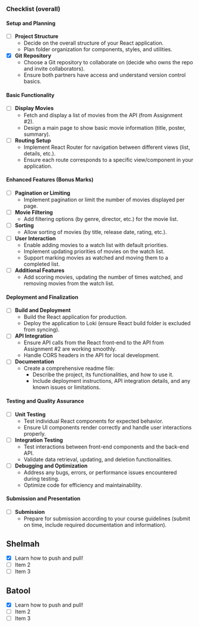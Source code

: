 
### Checklist (overall)

#### Setup and Planning

- [ ] **Project Structure**
  - Decide on the overall structure of your React application.
  - Plan folder organization for components, styles, and utilities.
- [x] **Git Repository**
  - Choose a Git repository to collaborate on (decide who owns the repo and invite collaborators).
  - Ensure both partners have access and understand version control basics.
  
#### Basic Functionality

- [ ] **Display Movies**
  - Fetch and display a list of movies from the API (from Assignment #2).
  - Design a main page to show basic movie information (title, poster, summary).
- [ ] **Routing Setup**
  - Implement React Router for navigation between different views (list, details, etc.).
  - Ensure each route corresponds to a specific view/component in your application.

#### Enhanced Features (Bonus Marks)

- [ ] **Pagination or Limiting**
  - Implement pagination or limit the number of movies displayed per page.
- [ ] **Movie Filtering**
  - Add filtering options (by genre, director, etc.) for the movie list.
- [ ] **Sorting**
  - Allow sorting of movies (by title, release date, rating, etc.).
- [ ] **User Interaction**
  - Enable adding movies to a watch list with default priorities.
  - Implement updating priorities of movies on the watch list.
  - Support marking movies as watched and moving them to a completed list.
- [ ] **Additional Features**
  - Add scoring movies, updating the number of times watched, and removing movies from the watch list.

#### Deployment and Finalization

- [ ] **Build and Deployment**
  - Build the React application for production.
  - Deploy the application to Loki (ensure React build folder is excluded from syncing).
- [ ] **API Integration**
  - Ensure API calls from the React front-end to the API from Assignment #2 are working smoothly.
  - Handle CORS headers in the API for local development.
- [ ] **Documentation**
  - Create a comprehensive readme file:
    - Describe the project, its functionalities, and how to use it.
    - Include deployment instructions, API integration details, and any known issues or limitations.

#### Testing and Quality Assurance

- [ ] **Unit Testing**
  - Test individual React components for expected behavior.
  - Ensure UI components render correctly and handle user interactions properly.
- [ ] **Integration Testing**
  - Test interactions between front-end components and the back-end API.
  - Validate data retrieval, updating, and deletion functionalities.
- [ ] **Debugging and Optimization**
  - Address any bugs, errors, or performance issues encountered during testing.
  - Optimize code for efficiency and maintainability.

#### Submission and Presentation

- [ ] **Submission**
  - Prepare for submission according to your course guidelines (submit on time, include required documentation and information).

## Shelmah

- [x] Learn how to push and pull!
- [ ] Item 2
- [ ] Item 3

## Batool

- [x] Learn how to push and pull!
- [ ] Item 2
- [ ] Item 3
